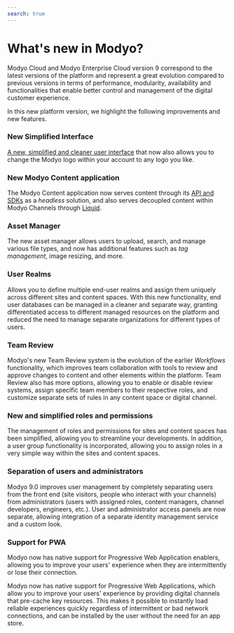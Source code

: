 ```yaml
---
search: true
---
```


# What's new in Modyo?

Modyo Cloud and Modyo Enterprise Cloud version 9 correspond to the latest versions of the platform and represent a great evolution compared to previous versions in terms of performance, modularity, availability and functionalities that enable better control and management of the digital customer experience. 

In this new platform version, we highlight the following improvements and new features.

### New Simplified Interface

[A new, simplified and cleaner user interface](/en/platform/core/the-modyo-interface.html) that now also allows you to change the Modyo logo within your account to any logo you like.

### New Modyo Content application

The Modyo Content application now serves content through its [API and SDKs](/platform/content/public-api-reference.html) as a _headless_ solution, and also serves decoupled content within Modyo Channels through [Liquid](/platform/channels/liquid-markup.html).

### Asset Manager

The new asset manager allows users to upload, search, and manage various file types, and now has additional features such as _tag management_, image resizing, and more.

### User Realms

Allows you to define multiple end-user realms and assign them uniquely across different sites and content spaces. With this new functionality, end user databases can be managed in a cleaner and separate way, granting differentiated access to different managed resources on the platform and reduced the need to manage separate organizations for different types of users.

### Team Review

Modyo's new Team Review system is the evolution of the earlier _Workflows_ functionality, which improves team collaboration with tools to review and approve changes to content and other elements within the platform. Team Review also has more options, allowing you to enable or disable review systems, assign specific team members to their respective roles, and customize separate sets of rules in any content space or digital channel.

### New and simplified roles and permissions

The management of roles and permissions for sites and content spaces has been simplified, allowing you to streamline your developments. In addition, a user group functionality is incorporated, allowing you to assign roles in a very simple way within the sites and content spaces.

### Separation of users and administrators

Modyo 9.0 improves user management by completely separating users from the front end (site visitors, people who interact with your channels) from administrators (users with assigned roles, content managers, channel developers, engineers, etc.). User and administrator access panels are now separate, allowing integration of a separate identity management service and a custom look.

### Support for PWA

Modyo now has native support for Progressive Web Application enablers, allowing you to improve your users' experience when they are intermittently or lose their connection.

Modyo now has native support for Progressive Web Applications, which allow you to improve your users' experience by providing digital channels that pre-cache key resources. This makes it possible to instantly load reliable experiences quickly regardless of intermittent or bad network connections, and can be installed by the user without the need for an app store.
